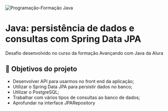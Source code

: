 
![Programação-Formação Java](https://github.com/iasminaraujoc/3355-java-screenmatch-com-jpa/assets/84939115/3c51e000-962d-4dc9-97fc-1d384e2511a2)

# Java: persistência de dados e consultas com Spring Data JPA

Desafio desenvolvido no curso da formação Avançando com Java da Alura

## 🔨 Objetivos do projeto

- Desenvolver API para usarmos no front end da aplicação;
- Utilizar o Spring Data JPA para persistir dados no banco;
- Utilizar o PostgreSQL;
- Trabalhar com vários tipos de consultas ao banco de dados;
- Aprofundar na interface JPARepository
